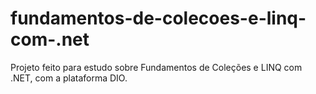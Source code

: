 # fundamentos-de-colecoes-e-linq-com-.net
Projeto feito para estudo sobre Fundamentos de Coleções e LINQ com .NET, com a plataforma DIO.
